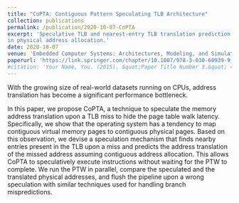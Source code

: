 ```yaml
---
title: "CoPTA: Contiguous Pattern Speculating TLB Architecture"
collection: publications
permalink: /publication/2020-10-07-CoPTA
excerpt: 'Speculative TLB and nearest-entry TLB translation prediction by exploiting contiguity
in physical address allocation.'
date: 2020-10-07
venue: 'Embedded Computer Systems: Architectures, Modeling, and Simulation (SAMOS)'
paperurl: 'https://link.springer.com/chapter/10.1007/978-3-030-60939-9_5'
#citation: 'Your Name, You. (2015). &quot;Paper Title Number 3.&quot; <i>Journal 1</i>. 1(3).'
---
```


With the growing size of real-world datasets running on CPUs, address translation has become a significant performance bottleneck.

In this paper, we propose CoPTA, a technique to speculate the memory address translation upon a TLB miss to hide the page table walk latency. Specifically, we show that the operating system has a tendency to map contiguous virtual memory pages to contiguous physical pages. Based on this observation, we devise a speculation mechanism that finds nearby entries present in the TLB upon a miss and predicts the address translation of the missed address assuming contiguous address allocation. This allows CoPTA to speculatively execute instructions without waiting for the PTW to complete. We run the PTW in parallel, compare the speculated and the translated physical addresses, and flush the pipeline upon a wrong speculation with similar techniques used for handling branch mispredictions.